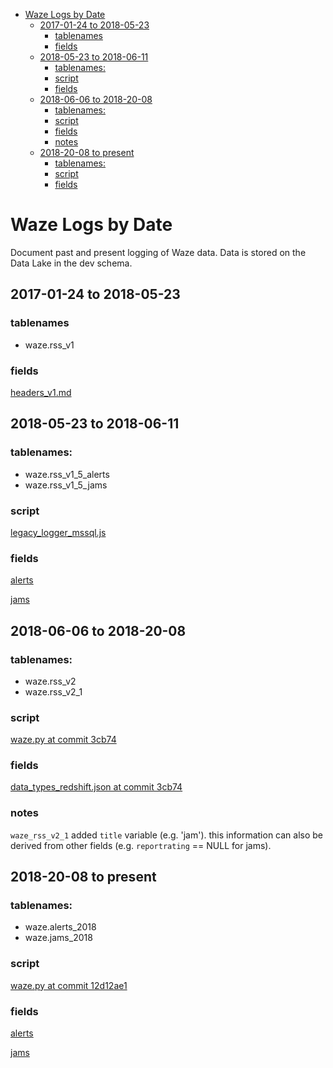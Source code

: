 <!-- MarkdownTOC bracket="round" autolink="true" -->

- [Waze Logs by Date](#waze-logs-by-date)
	- [2017-01-24 to 2018-05-23](#2017-01-24-to-2018-05-23)
		- [tablenames](#tablenames)
		- [fields](#fields)
	- [2018-05-23 to 2018-06-11](#2018-05-23-to-2018-06-11)
		- [tablenames:](#tablenames-1)
		- [script](#script)
		- [fields](#fields-1)
	- [2018-06-06 to 2018-20-08](#2018-06-06-to-2018-20-08)
		- [tablenames:](#tablenames-2)
		- [script](#script-1)
		- [fields](#fields-2)
		- [notes](#notes)
	- [2018-20-08 to present](#2018-20-08-to-present)
		- [tablenames:](#tablenames-3)
		- [script](#script-2)
		- [fields](#fields-3)

<!-- /MarkdownTOC -->

# Waze Logs by Date

Document past and present logging of Waze data. Data is stored on the Data Lake in the dev schema.

## 2017-01-24 to 2018-05-23

### tablenames 

- waze.rss_v1 

### fields

[headers_v1.md](headers_v1.md)

## 2018-05-23 to 2018-06-11

### tablenames: 
- waze.rss_v1_5_alerts  
- waze.rss_v1_5_jams 

### script

[legacy_logger_mssql.js](legacy_logger_mssql.js)

### fields

[alerts](https://github.com/BayAreaMetro/Data-And-Visualization-Projects/blob/75e6eef7127001d74470fdc232524a8535751a32/aws-lambda-deployments/waze-rss/field_types.md#alerts)

[jams](https://github.com/BayAreaMetro/Data-And-Visualization-Projects/blob/75e6eef7127001d74470fdc232524a8535751a32/aws-lambda-deployments/waze-rss/field_types.md#jams)

## 2018-06-06 to 2018-20-08

### tablenames: 
- waze.rss_v2 
- waze.rss_v2_1 

### script

[waze.py at commit 3cb74](https://github.com/BayAreaMetro/Data-And-Visualization-Projects/blob/3cb74ce590a6e55b9ba0b5f51be8e22f29f5277d/aws-lambda-deployments/waze-rss/waze.py)

### fields

[data_types_redshift.json at commit 3cb74](https://github.com/BayAreaMetro/Data-And-Visualization-Projects/blob/3cb74ce590a6e55b9ba0b5f51be8e22f29f5277d/aws-lambda-deployments/waze-rss/data_types_redshift.json)

### notes

`waze_rss_v2_1` added `title` variable (e.g. 'jam'). this information can also be derived from other fields (e.g. `reportrating` == NULL for jams). 

## 2018-20-08 to present

### tablenames: 
- waze.alerts_2018 
- waze.jams_2018 

### script

[waze.py at commit 12d12ae1](https://github.com/BayAreaMetro/Data-And-Visualization-Projects/blob/1d12ae1043a29af2a9b6cdc4d00d7420148438a6/aws-lambda-deployments/waze-rss/waze.py)

### fields

[alerts](https://github.com/BayAreaMetro/Data-And-Visualization-Projects/blob/75e6eef7127001d74470fdc232524a8535751a32/aws-lambda-deployments/waze-rss/alerts_data_types.json)

[jams](https://github.com/BayAreaMetro/Data-And-Visualization-Projects/blob/75e6eef7127001d74470fdc232524a8535751a32/aws-lambda-deployments/waze-rss/jams_data_types.json)
